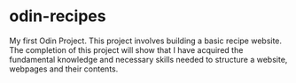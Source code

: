 # odin-recipes
My first Odin Project.
This project involves building a basic recipe website.
The completion of this project will show that I have acquired the fundamental knowledge and necessary skills needed to structure a website, webpages and their contents.